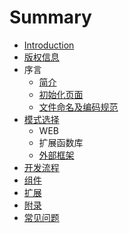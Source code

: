 # Summary

* [Introduction](README.md)
* [版权信息](Copyright.md)
* 序言
   * [简介](Intro.md)
   * [初始化页面](Init.md)
   * [文件命名及编码规范](CodeStyle.md)
* [模式选择](Mode.md)
   * WEB
   * 扩展函数库
   * [外部框架](FrameMode.md)
* [开发流程](Develop.md)
* [组件](Comp.md)
* [扩展](Ext.md)
* [附录](Appendix.md)
* [常见问题](Helps.md)

